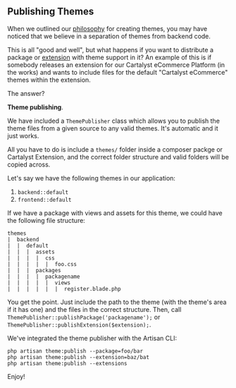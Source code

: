 ## Publishing Themes

When we outlined our [philosophy]({url}/introduction/concepts) for creating themes, you may have noticed that we believe in a separation of themes from backend code.

This is all "good and well", but what happens if you want to distribute a package or [extension](http://cartalyst.com/arsenal) with theme support in it? An example of this is if somebody releases an extension for our Cartalyst eCommerce Platform (in the works) and wants to include files for the default "Cartalyst eCommerce" themes within the extension.

The answer?

**Theme publishing**.

We have included a `ThemePublisher` class which allows you to publish the theme files from a given source to any valid themes. It's automatic and it just works.

All you have to do is include a `themes/` folder inside a composer packge or Cartalyst Extension, and the correct folder structure and valid folders will be copied across.

Let's say we have the following themes in our application:

1. `backend::default`
2. `frontend::default`

If we have a package with views and assets for this theme, we could have the following file structure:

	themes
	|  backend
	|  |  default
	|  |  |  assets
	|  |  |  |  css
	|  |  |  |  |  foo.css
	|  |  |  packages
	|  |  |  |  packagename
	|  |  |  |  |  views
	|  |  |  |  |  |  register.blade.php

You get the point. Just include the path to the theme (with the theme's area if it has one) and the files in the correct structure. Then, call `ThemePublisher::publishPackage('packagename');` or `ThemePublisher::publishExtension($extension);`.

We've integrated the theme publisher with the Artisan CLI:

	php artisan theme:publish --package=foo/bar
	php artisan theme:publish --extension=baz/bat
	php artisan theme:publish --extensions

Enjoy!
